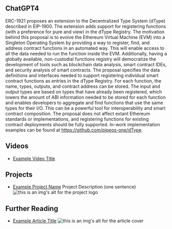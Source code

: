 ## ChatGPT4

ERC-1921 proposes an extension to the Decentralized Type System (dType) described in EIP-1900. The extension adds support for registering functions (with a preference for pure and view) in the dType Registry. The motivation behind this proposal is to evolve the Ethereum Virtual Machine (EVM) into a Singleton Operating System by providing a way to register, find, and address contract functions in an automated way. This will enable access to all the data needed to run the function inside the EVM. Additionally, having a globally available, non-custodial functions registry will democratize the development of tools such as blockchain data analysis, smart contract IDEs, and security analysis of smart contracts. The proposal specifies the data definitions and interfaces needed to support registering individual smart contract functions as entries in the dType Registry. For each function, the name, types, outputs, and contract address can be stored. The input and output types are based on types that have already been registered, which lowers the amount of ABI information needed to be stored for each function and enables developers to aggregate and find functions that use the same types for their I/O. This can be a powerful tool for interoperability and smart contract composition. The proposal does not affect extant Ethereum standards or implementations, and registering functions for existing contract deployments should be fully supported. In-work implementation examples can be found at https://github.com/pipeos-one/dType.

## Videos

- [Example Video Title](https://www.youtube.com/watch?v=TDGq4aeevgY)

## Projects

- [Example Project Name](https://xxxx.xxx/xxxxx) Project Description (one sentence) ![this is an img's alt for the project logo](https://xxxx.xxx/project-logo.xxx)

## Further Reading

- [Example Article Title](https://xxxx.xxx/xxxxx) ![this is an img's alt for the article cover](https://xxxx.xxx/article-cover.xxx)
